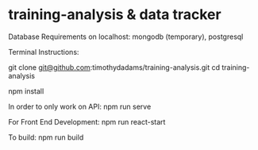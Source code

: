 # training-analysis & data tracker

Database Requirements on localhost: mongodb (temporary), postgresql


Terminal Instructions:

git clone git@github.com:timothydadams/training-analysis.git
cd training-analysis

npm install


In order to only work on API:
npm run serve


For Front End Development:
npm run react-start


To build:
npm run build


